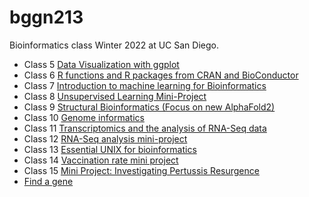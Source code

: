 # bggn213
Bioinformatics class Winter 2022 at UC San Diego.

- Class 5 [Data Visualization with ggplot](https://github.com/tforman13/bggn213/blob/main/Class5/Class5.pdf)
- Class 6 [R functions and R packages from CRAN and BioConductor](https://github.com/tforman13/bggn213/blob/main/Class6/class6.pdf)
- Class 7 [Introduction to machine learning for Bioinformatics](https://github.com/tforman13/bggn213/blob/main/Class7/Class7.pdf)
- Class 8 [Unsupervised Learning Mini-Project](https://github.com/tforman13/bggn213/blob/main/mini-project_Class8/mini-project.pdf)
- Class 9 [Structural Bioinformatics (Focus on new AlphaFold2)](https://github.com/tforman13/bggn213/blob/main/Class9/class9.pdf)
- Class 10 [Genome informatics](https://github.com/tforman13/bggn213/blob/main/Class10/Class10.pdf)
- Class 11 [Transcriptomics and the analysis of RNA-Seq data](https://github.com/tforman13/bggn213/blob/main/Class11/Class11.pdf)
- Class 12 [RNA-Seq analysis mini-project](https://github.com/tforman13/bggn213/blob/main/Class12/Class12.pdf)
- Class 13 [Essential UNIX for bioinformatics](https://github.com/tforman13/bggn213/blob/main/Class13/Class13.Rproj)
- Class 14 [Vaccination rate mini project](https://github.com/tforman13/bggn213/blob/main/Class14/Class14.pdf)
- Class 15 [Mini Project: Investigating Pertussis Resurgence](https://github.com/tforman13/bggn213/blob/main/Class15/Class15.pdf)
- [Find a gene](https://github.com/tforman13/bggn213/blob/main/FindAGene/BGGN213_W22_tforman.pdf)
